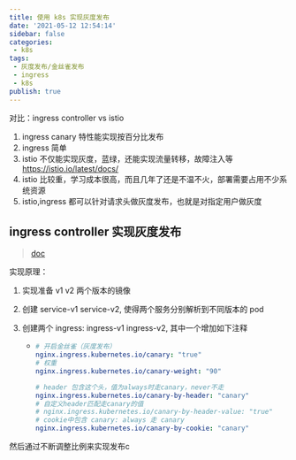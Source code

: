 ```yaml
---
title: 使用 k8s 实现灰度发布
date: '2021-05-12 12:54:14'
sidebar: false
categories:
 - k8s
tags:
 - 灰度发布/金丝雀发布
 - ingress
 - k8s
publish: true
---
```


对比：ingress controller vs istio

1. ingress canary 特性能实现按百分比发布
2. ingress 简单
3. istio 不仅能实现灰度，蓝绿，还能实现流量转移，故障注入等 https://istio.io/latest/docs/
4. istio 比较重，学习成本很高，而且几年了还是不温不火，部署需要占用不少系统资源
5. istio,ingress 都可以针对请求头做灰度发布，也就是对指定用户做灰度

## ingress controller 实现灰度发布

> [doc](https://kubernetes.github.io/ingress-nginx/user-guide/nginx-configuration/annotations/#canary)

实现原理：

1. 实现准备 v1 v2 两个版本的镜像

2. 创建 service-v1 service-v2, 使得两个服务分别解析到不同版本的 pod

3. 创建两个 ingress: ingress-v1 ingress-v2, 其中一个增加如下注释

   - ```yaml
     # 开启金丝雀（灰度发布）
     nginx.ingress.kubernetes.io/canary: "true"
     # 权重
     nginx.ingress.kubernetes.io/canary-weight: "90"
     
     # header 包含这个头，值为always时走canary，never不走
     nginx.ingress.kubernetes.io/canary-by-header: "canary"
     # 自定义header匹配走canary的值
     # nginx.ingress.kubernetes.io/canary-by-header-value: "true"
     # cookie中包含 canary: always 走 canary
     nginx.ingress.kubernetes.io/canary-by-cookie: "canary"
     ```

然后通过不断调整比例来实现发布c